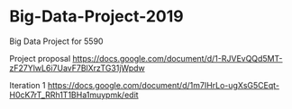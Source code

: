 # Big-Data-Project-2019
Big Data Project for 5590

Project proposal 
https://docs.google.com/document/d/1-RJVEvQQd5MT-zF27YlwL6i7UavF7BlXrzTG31jWpdw

Iteration 1 
https://docs.google.com/document/d/1m7IHrLo-ugXsG5CEqt-H0cK7rT_RRh1T1BHa1muypmk/edit
